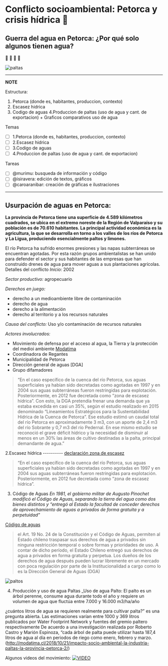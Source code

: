 # Conflicto socioambiental: Petorca y crisis hídrica :non-potable_water:
## Guerra del agua en Petorca: ¿Por qué solo algunos tienen agua? 
:avocado: :avocado: :avocado: :avocado:

![paltas](https://www.eldesconcierto.cl/wp-content/uploads/2019/08/foto-portada-1024x683.jpg)

---
**NOTE**

Estructura:
1. Petorca (donde es, habitantes, produccion, contexto)
2. Escasez hidrica
3. Codigo de aguas
4.Produccion de paltas (uso de agua y cant. de exportacion) + Graficos comparativos uso de agua 

Temas
- [ ] 1.Petorca (donde es, habitantes, produccion, contexto)
- [ ] 2.Escasez hidrica
- [ ] 3.Codigo de aguas
- [ ] 4.Produccion de paltas (uso de agua y cant. de exportacion)

Tareas
- [ ] @murimu: busqueda de información y código
- [ ] @isiravera: edición de textos, gráficos
- [ ] @caroaranibar: creación de gráficas e ilustraciones 

---


## Usurpación de aguas en Petorca:

__La provincia de Petorca tiene una superficie de 4.589 kilómetros cuadrados, se ubica en el extremo noreste de la Región de Valparaíso y su población es de 70.610 habitantes. La principal actividad económica es la agricultura, la que se desarrolla en torno a los valles de los ríos de Petorca y La Ligua, produciendo esencialmente paltos y limones.__

El río Petorca ha sufrido enormes presiones y las napas subterráneas se encuentran agotadas. Por esta razón grupos ambientalistas se han unido para defender el sector y sus habitantes de las empresas que han construido drenes de agua para mover aguas a sus plantaciones agrícolas.
Detalles del conflicto
*Inicio:* 2002

*Sector productivo:* agropecuario

*Derechos en juego:*
  - derecho a un medioambiente libre de contaminación
  - derecho de agua
  - derecho a la alimentación 
  - derecho al territorio y a los recursos naturales

*Causa del conflicto:* Uso y/o contaminación de recursos naturales

*Actores involucrados:*
  - Movimiento de defensa por el acceso al agua, la Tierra y la protección del medioi ambiente [Modatima](http://modatima.cl/)
  - Coordinadora de Regantes
  - Municipalidad de Petorca
  - Dirección general de aguas [DGA]
  - Grupo difamadores


>“En el caso específico de la cuenca del río Petorca, sus aguas superficiales ya habían sido decretadas como agotadas en 1997 y en 2004 sus aguas subterráneas fueron restringidas para explotación. Posteriormente, en 2012 fue decretada como “zona de escasez hídrica”. Con esto, la DGA pretendía frenar una demanda que ya estaba excedida en casi un 35%, según el estudio realizado en 2015 denominado “Lineamientos Estratégicos para la Sustentabilidad Hídrica de la Cuenca de Petorca”. Ese estudio estimó un caudal total del río Petorca en aproximadamente 3 m3, con un aporte de 2,4 m3 del río Sobrante y 0,7 m3 del río Pedernal. En ese mismo estudio se reconoció el grave déficit hídrico y la necesidad de disminuir al menos en un 30% las áreas de cultivo destinadas a la palta, principal demandante de agua.”

2.Escasez hídrica ----------
[declaración zona de escasez](https://dga.mop.gob.cl/administracionrecursoshidricos/decretosZonasEscasez/Documents/DTR_81_2020_%20MOP.pdf)

>“En el caso específico de la cuenca del río Petorca, sus aguas superficiales ya habían sido decretadas como agotadas en 1997 y en 2004 sus aguas subterráneas fueron restringidas para explotación. Posteriormente, en 2012 fue decretada como “zona de escasez hídrica”. 

3. Código de Aguas
*En 1981, el gobierno militar de Augusto Pinochet modificó el Código de Aguas, separando la tierra del agua como dos bienes distintos y “entregó al Estado la facultad de conceder derechos de aprovechamiento de aguas a privados de forma gratuita y a perpetuidad”*

[Código de aguas](https://www.bcn.cl/leychile/navegar?idNorma=5605)
>el Art. 19 No. 24 de la Constitución y el Código de Aguas, permiten al Estado chileno traspasar sus derechos de agua a privados sin ninguna restricción temporal o sobre formas y prioridades de uso. A contar de dicho período, el Estado Chileno entregó sus derechos de agua a privados en forma gratuita y perpetua. Los dueños de los derechos de agua después pueden lucrar libremente en un mercado  con poca regulación por parte de la Institucionalidad a cargo como lo es la Dirección General de Aguas (DGA)

![paltos](https://static.dw.com/image/17281213_303.jpg)

4. Producción y uso de agua Paltas
_Uso de agua Palto:
El palto es un árbol perenne, consume agua durante todo el año y requiere un volumen de agua que fluctúa entre 7.000 y 16.000 m3/ha/año

¿cuántos litros de agua se requieren realmente para cultivar palta?” es una pregunta abierta. Las estimaciones varían entre 1000 y 369 litros publicados por Water Footprint Network y fuentes del gremio paltero respectivamente
De acuerdo a una investigación realizada por Roberto Castro y Marión Espinoza, “cada árbol de palta puede utilizar hasta 187,4 litros de agua al día en periodos de riego como enero, febrero y marzo.
(http://modatima.cl/2018/10/21/impacto-socio-ambiental-la-industria-paltas-la-provincia-petorca-2/)


Algunos videos del movimiento:
[![VIDEO](http://img.youtube.com/vi/yIi-KfktVCE/0.jpg)](http://www.youtube.com/watch?v=yIi-KfktVCE)


